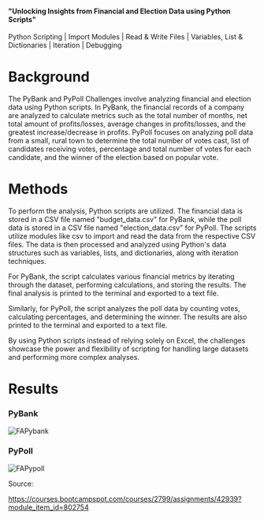 #### "Unlocking Insights from Financial and Election Data using Python Scripts"
Python Scripting | Import Modules | Read &amp; Write Files | Variables, List &amp; Dictionaries | Iteration | Debugging 

# Background

The PyBank and PyPoll Challenges involve analyzing financial and election data using Python scripts. In PyBank, the financial records of a company are analyzed to calculate metrics such as the total number of months, net total amount of profits/losses, average changes in profits/losses, and the greatest increase/decrease in profits. PyPoll focuses on analyzing poll data from a small, rural town to determine the total number of votes cast, list of candidates receiving votes, percentage and total number of votes for each candidate, and the winner of the election based on popular vote.

# Methods

To perform the analysis, Python scripts are utilized. The financial data is stored in a CSV file named "budget_data.csv" for PyBank, while the poll data is stored in a CSV file named "election_data.csv" for PyPoll. The scripts utilize modules like csv to import and read the data from the respective CSV files. The data is then processed and analyzed using Python's data structures such as variables, lists, and dictionaries, along with iteration techniques.

For PyBank, the script calculates various financial metrics by iterating through the dataset, performing calculations, and storing the results. The final analysis is printed to the terminal and exported to a text file.

Similarly, for PyPoll, the script analyzes the poll data by counting votes, calculating percentages, and determining the winner. The results are also printed to the terminal and exported to a text file.

By using Python scripts instead of relying solely on Excel, the challenges showcase the power and flexibility of scripting for handling large datasets and performing more complex analyses.

# Results

### PyBank

![FAPybank](https://github.com/MTanguin/python-challenge/assets/114210481/fef3aebf-3c07-4bb3-beb7-6a9df1191a57)


### PyPoll

![FAPypoll](https://github.com/MTanguin/python-challenge/assets/114210481/a8cad8cc-1101-4d1d-9e83-a6df874e2930)



Source:

https://courses.bootcampspot.com/courses/2799/assignments/42939?module_item_id=802754
